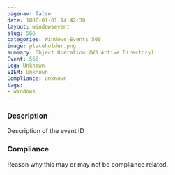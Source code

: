 ```yaml
---
pagenav: false
date: 1800-01-01 14:42:38
layout: windowsevent
slug: 566
categories: Windows-Events 500
image: placeholder.png
summary: Object Operation (W3 Active Directory)
Event: 566
Log: Unknown
SIEM: Unknown
Compliance: Unknown
tags:
- windows
---
```


### Description

Description of the event ID

### Compliance

Reason why this may or may not be compliance related.
